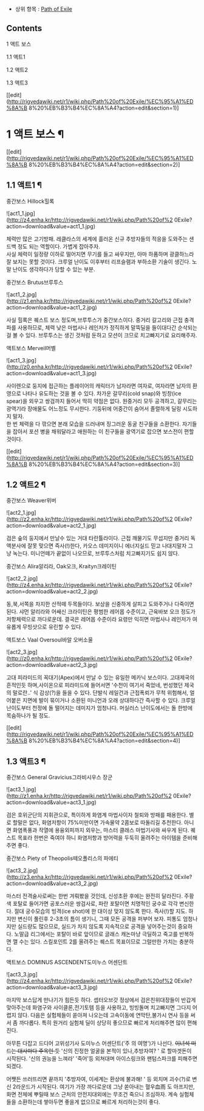  * 상위 항목 : [Path of Exile](Path%20of%20Exile.md)

## Contents

    

1 액트 보스

    

1.1 액트1

1.2 액트2

1.3 액트3

[[edit](http://rigvedawiki.net/r1/wiki.php/Path%20of%20Exile/%EC%95%A1%ED%8A%B
8%20%EB%B3%B4%EC%8A%A4?action=edit&section=1)]

# 1 액트 보스 ¶

[[edit](http://rigvedawiki.net/r1/wiki.php/Path%20of%20Exile/%EC%95%A1%ED%8A%B
8%20%EB%B3%B4%EC%8A%A4?action=edit&section=2)]

## 1.1 액트1 ¶

중간보스 Hillock힐록  

![act1_1.jpg](http://z4.enha.kr/http://rigvedawiki.net/r1/wiki.php/Path%20of%2
0Exile?action=download&value=act1_1.jpg)

  
체력만 많은 고기방패. 레클라스의 세계에 흘러온 신규 추방자들의 적응을 도와주는 샌드백 정도 되는 역할이다. 가볍게 잡아주자.  
사실 체력이 일정량 이하로 떨어지면 무기를 들고 싸우지만, 아마 하품하며 광클하느라 잘 보지는 못할 것이다. 크루얼 난이도 이후부터
리프슬램과 부하소환 기술이 생긴다. 노말 난이도 생각하다가 당할 수 있는 부분.

  

중간보스 Brutus브루투스  

![act1_2.jpg](http://z1.enha.kr/http://rigvedawiki.net/r1/wiki.php/Path%20of%2
0Exile?action=download&value=act1_2.jpg)

  
사실 힐록은 퀘스트 보스 정도며,브루투스가 중간보스이다. 중거리 갈고리와 근접 충격파를 사용하므로, 체력 낮은 마법사나 레인저가 정직하게
말뚝딜을 들이대다간 순삭되는걸 볼 수 있다. 브루투스는 생긴 것처럼 둔하고 모션이 크므로 치고빠지기로 요리해주자.

  

액트보스 Merveil머벨  

![act1_3.jpg](http://z0.enha.kr/http://rigvedawiki.net/r1/wiki.php/Path%20of%2
0Exile?action=download&value=act1_3.jpg)

  
사이렌으로 둥지에 접근하는 플레이어의 캐릭터가 남자라면 여자로, 여자라면 남자의 환영으로 나타나 유도하는 것을 볼 수 있다. 차가운
갈무리(cold snap)와 빙창(ice spear)을 외우고 쌍검까지 들어서 딱히 약점은 없다. 원중거리 모두 공격하고, 갈무리는 광역기라
장애물도 어느정도 무시한다. 기둥뒤에 어중간이 숨어서 졸렬하게 딜링 시도하지 말자.  
한 번 체력을 다 깎으면 본래 모습을 드러내며 징그러운 동굴 친구들을 소환한다. 자기들을 잡아서 포션 병을 채워달라고 애원하는 이 친구들을
광역기로 잡으면 보스전이 편할 것이다.

[[edit](http://rigvedawiki.net/r1/wiki.php/Path%20of%20Exile/%EC%95%A1%ED%8A%B
8%20%EB%B3%B4%EC%8A%A4?action=edit&section=3)]

## 1.2 액트2 ¶

중간보스 Weaver위버  

![act2_1.jpg](http://z2.enha.kr/http://rigvedawiki.net/r1/wiki.php/Path%20of%2
0Exile?action=download&value=act2_1.jpg)

  
검은 숲의 둥지에서 만날수 있는 거대 타란튤라이다. 근접 깨물기도 무섭지만 중거리 독액분사에 잘못 맞으면 즉사(!)한다, 카오스 데미지이니
에너지실드 믿고 나대지말자 그냥 녹는다. 미니언떼가 끝없이 나오므로, 브루투스처럼 치고빠지기도 쉽지 않다.

  

중간보스 Alira알리라, Oak오크, Kraityn크레이틴  

![act2_2.jpg](http://z4.enha.kr/http://rigvedawiki.net/r1/wiki.php/Path%20of%2
0Exile?action=download&value=act2_2.jpg)

  
동,북,서쪽을 차지한 산적떼 두목들이다. 보상을 신중하게 살피고 도와주거나 다죽이면 된다. 샤먼 알리라와 어쌔신 크라이틴은 평범한 레어몹
수준이고, 근육바보 오크 정도가 저항체력으로 까다로운데. 결국은 레어몹 수준이라 요령만 익히면 마법사나 레인저가 여유롭게 무빙샷으로 유린할
수 있다.

  

액트보스 Vaal Oversoul바알 오버소울  

![act2_3.jpg](http://z0.enha.kr/http://rigvedawiki.net/r1/wiki.php/Path%20of%2
0Exile?action=download&value=act2_3.jpg)

  
고대 피라미드의 꼭대기(Apex)에서 만날 수 있는 유일한 메카닉 보스이다. 고대제국의 흔적인듯 하며,사이온으로 피라미드에 들어서면 '수천이
여기서 죽었네, 번성했던 제국의 말로란..' 식 감상(?)을 들을 수 있다. 단발식 레일건과 근접폭뢰가 무척 위험해서, 얼어붙은 지면에 발이
묶이거나 소환된 미니언과 오래 상대하다간 즉사할 수 있다. 크루얼 난이도부터 천정에 돌 떨어지는 데미지가 엄청나다. 머실러스 난이도에서는 돌
한방에 목숨하나가 될 정도.

[[edit](http://rigvedawiki.net/r1/wiki.php/Path%20of%20Exile/%EC%95%A1%ED%8A%B
8%20%EB%B3%B4%EC%8A%A4?action=edit&section=4)]

## 1.3 액트3 ¶

중간보스 General Gravicius그라비시우스 장군  

![act3_1.jpg](http://z1.enha.kr/http://rigvedawiki.net/r1/wiki.php/Path%20of%2
0Exile?action=download&value=act3_1.jpg)

  
검은 호위군단의 지휘관으로, 특이하게 화염계 마법사이자 철퇴와 방패를 패용한다. 별로 할말은 없다, 화염저항이 75%미만이면 가속물약
2콤보로 따돌리길 추천한다. 아니면 화염폭풍과 작열에 용융외피까지 외우는, 마스터 클래스 마법기사와 싸우게 된다. 퀘스트 목표라 한번은
죽여야 하니 화염저항과 방어력을 두둑히 올려주는 아이템을 준비해주면 좋다.

  

중간보스 Piety of Theopolis떼오폴리스의 파에티  

![act3_2.jpg](http://z3.enha.kr/http://rigvedawiki.net/r1/wiki.php/Path%20of%2
0Exile?action=download&value=act3_2.jpg)

  
마스터 전격술사로써는 한번 겨뤄봤을 것인데, 신성초환 후에는 완전히 달라진다. 주황색 포탈로 들어가면 공포스러운 쌍검사로, 파란 포탈이면
치명적인 궁수로 각각 변신한다. 절대 궁수모습의 빙격(ice shot)에 한 대이상 맞지 않도록 한다. 즉사(!)할 지도. 하지만 변신이
풀린후 2-3초의 틈이 생기니, 그때 모든 공격을 퍼부어 보자. 피통도 엄청나지만 실드량도 많으므로, 실드가 차지 않도록 지속적으로 공격을
넣어주는것이 중요하다. 노말급 리그에서는 포탈이 바로 앞이므로 글래스 캐논마냥 극딜하고 죽고를 반복하면 깰 수는 있다. 스킬포인트 2를
올려주는 퀘스트 목표이므로 그럴만한 가치는 충분하다.

  

액트보스 DOMINUS ASCENDENT도미누스 어센단트  

![act3_3.jpg](http://z4.enha.kr/http://rigvedawiki.net/r1/wiki.php/Path%20of%2
0Exile?action=download&value=act3_3.jpg)

  
마지막 보스답게 만나기가 힘든듯 하다. 셉터오브갓 정상에서 검은친위대장들이 반갑게 맞아주는데 화염구와 사이클론,전기토템 등을 사용하고,
빙빙돌며 치고빠지면 그다지 어렵지 않다. 다음은 실험체들이 쏟아져 나오는데 고속이동에 연막탄,불가시 연사 등을 써서 좀 까다롭다. 특히
원거리 실험체 딜이 상당히 좋으므로 빠르게 처리해주면 많이 편해진다.

  

아무튼 다잡고 드디어 고위성기사 도미누스 어센단트('주 의 여명')가 나선다. <del>이녀석 떠드는 대사마다 주옥인 듯</del> '신의
진정한 얼굴을 본적이 있나,추방자여? ' 로 할마겟돈이 시작된다. '신의 권능을 느껴라' '죽어'등 외쳐대며 아이스링크와 팬텀스파크를
피해주면 되겠다.

  

어쨋든 쓰러뜨리면 끝까지 '추방자여, 이세계는 환상에 불과해! ' 등 외치며 괴수(?)로 변신 2라운드가 시작된다. 여기가 가장 까다로운데
그냥 쏟아내는 혈우血雨 도 아프지만, 화면 전체에 뿌릴때 보스 근처의 안전지대외에는 무조건 죽으니 조심하자. 계속 실험체들을 소환하는데
쌓아두면 좋을게 없으므로 빠르게 처리하는것이 좋다.


